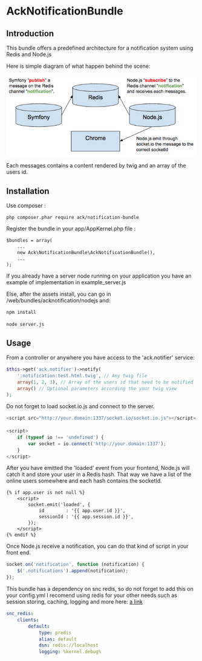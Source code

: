 AckNotificationBundle
=====================

Introduction
------------

This bundle offers a predefined architecture for a notification system using Redis and Node.js

Here is simple diagram of what happen behind the scene:

![Alt text](diagram.png?raw=true "Diag")

Each messages contains a content rendered by twig and an array of the users id.

Installation
------------

Use composer :

    php composer.phar require ack/notification-bundle

Register the bundle in your app/AppKernel.php file :

    $bundles = array(
        ...
        new Ack\NotificationBundle\AckNotificationBundle(),
        ...
    );

If you already have a server node running on your application you have an example of implementation in example_server.js

Else, after the assets install, you can go in /web/bundles/acknotification/nodejs and:

    npm install

    node server.js

Usage
------------

From a controller or anywhere you have access to the 'ack.notifier' service:

```php
$this->get('ack.notifier')->notify(
    ':notification:test.html.twig', // Any twig file
    array(1, 2, 3), // Array of the users id that need to be notified
    array() // Optional parameters according the your twig view
);
```
Do not forget to load socket.io.js and connect to the server.

```javascript
<script src="http://your.domain:1337/socket.io/socket.io.js"></script>

<script>
    if (typeof io !== 'undefined') {
        var socket = io.connect('http://your.domain:1337');
    }
</script>
```

After you have emitted the 'loaded' event from your frontend, Node.js will catch it and store your user in a Redis hash.
That way we have a list of the online users somewhere and each hash contains the socketId.

```twig
{% if app.user is not null %}
    <script>
        socket.emit('loaded', {
            id        : '{{ app.user.id }}',
            sessionId : '{{ app.session.id }}',
        });
    </script>
{% endif %}
```
Once Node.js receive a notification, you can do that kind of script in your front end.

```javascript
socket.on('notification', function (notification) {
    $('.notifications').append(notification);
});
```
This bundle has a dependency on snc redis, so do not forget to add this on your config.yml
I recomend using redis for your other needs such as session storing, caching, logging and more here: [a link](https://github.com/snc/SncRedisBundle)

```yaml
snc_redis:
    clients:
        default:
            type: predis
            alias: default
            dsn: redis://localhost
            logging: %kernel.debug%
```